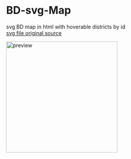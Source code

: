 ﻿# BD-svg-Map

svg BD map in html with hoverable districts by id
<br>
[svg file original source](https://commons.wikimedia.org/wiki/File:Bangladesh_divisions_english.svg)

<img src="https://upload.wikimedia.org/wikipedia/commons/e/ea/Bangladesh_divisions_english.svg" alt="preview" width="300"/>
